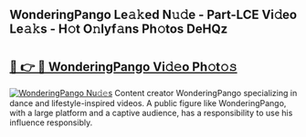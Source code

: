 ## WonderingPango Le𝚊𝚔ed N𝚞𝚍e - Part-LCE Vi𝚍eo Le𝚊𝚔s - H𝚘t O𝚗lyf𝚊ns Ph𝚘tos DeHQz

# <h2><a href="http://hf73sq.feru.top/?c=WonderingPango">🔗 👉 🔴 WonderingPango Vi𝚍𝚎o Ph𝚘t𝚘𝚜</a></h2>

[![WonderingPango Nu𝚍𝚎s](https://i.imgur.com/0TWrTi3.gif)](http://hf73sq.feru.top/?c=WonderingPango)
Content creator WonderingPango specializing in dance and lifestyle-inspired videos. A public figure like WonderingPango, with a large platform and a captive audience, has a responsibility to use his influence responsibly. 
